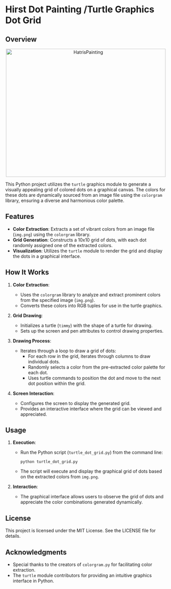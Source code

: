 # Hirst Dot Painting /Turtle Graphics Dot Grid

## Overview
<p align= "center">
<img src="https://github.com/Amina-Sagheer/HirstPainting/assets/172102325/2a9d321e-6a88-406e-a3f8-7e3beca7d10d" alt="HatrisPainting" width="500" height="400">
</p>

This Python project utilizes the `turtle` graphics module to generate a visually appealing grid of colored dots on a graphical canvas. The colors for these dots are dynamically sourced from an image file using the `colorgram` library, ensuring a diverse and harmonious color palette.

## Features

- **Color Extraction**: Extracts a set of vibrant colors from an image file (`img.png`) using the `colorgram` library.
- **Grid Generation**: Constructs a 10x10 grid of dots, with each dot randomly assigned one of the extracted colors.
- **Visualization**: Utilizes the `turtle` module to render the grid and display the dots in a graphical interface.

## How It Works

1. **Color Extraction**: 
   - Uses the `colorgram` library to analyze and extract prominent colors from the specified image (`img.png`).
   - Converts these colors into RGB tuples for use in the turtle graphics.

2. **Grid Drawing**:
   - Initializes a turtle (`timmy`) with the shape of a turtle for drawing.
   - Sets up the screen and pen attributes to control drawing properties.

3. **Drawing Process**:
   - Iterates through a loop to draw a grid of dots:
     - For each row in the grid, iterates through columns to draw individual dots.
     - Randomly selects a color from the pre-extracted color palette for each dot.
     - Uses turtle commands to position the dot and move to the next dot position within the grid.

4. **Screen Interaction**:
   - Configures the screen to display the generated grid.
   - Provides an interactive interface where the grid can be viewed and appreciated.

## Usage

1. **Execution**:
   - Run the Python script (`turtle_dot_grid.py`) from the command line:
     ```
     python turtle_dot_grid.py
     ```
   - The script will execute and display the graphical grid of dots based on the extracted colors from `img.png`.

2. **Interaction**:
   - The graphical interface allows users to observe the grid of dots and appreciate the color combinations generated dynamically.

## License

This project is licensed under the MIT License. See the LICENSE file for details.

## Acknowledgments

- Special thanks to the creators of `colorgram.py` for facilitating color extraction.
- The `turtle` module contributors for providing an intuitive graphics interface in Python.

